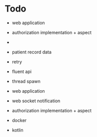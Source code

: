 # Todo
- web application
- authorization implementation + aspect
- 
- patient record data
- retry
- fluent api
- thread spawn

- web application
- web socket notification

- authorization implementation + aspect

- docker
- kotlin
